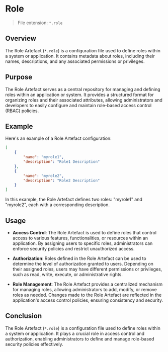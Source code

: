 # Role

> File extension: `*.role`

## Overview

The Role Artefact (`*.role`) is a configuration file used to define roles within a system or application. It contains metadata about roles, including their names, descriptions, and any associated permissions or privileges.

## Purpose

The Role Artefact serves as a central repository for managing and defining roles within an application or system. It provides a structured format for organizing roles and their associated attributes, allowing administrators and developers to easily configure and maintain role-based access control (RBAC) policies.

## Example

Here's an example of a Role Artefact configuration:

```json
[
    {
        "name": "myrole1",
        "description": "Role1 Description"
    },
    {
        "name": "myrole2",
        "description": "Role2 Description"
    }
]
```

In this example, the Role Artefact defines two roles: "myrole1" and "myrole2", each with a corresponding description.

## Usage

* **Access Control**: The Role Artefact is used to define roles that control access to various features, functionalities, or resources within an application. By assigning users to specific roles, administrators can enforce security policies and restrict unauthorized access.

* **Authorization**: Roles defined in the Role Artefact can be used to determine the level of authorization granted to users. Depending on their assigned roles, users may have different permissions or privileges, such as read, write, execute, or administrative rights.

* **Role Management**: The Role Artefact provides a centralized mechanism for managing roles, allowing administrators to add, modify, or remove roles as needed. Changes made to the Role Artefact are reflected in the application's access control policies, ensuring consistency and security.

## Conclusion

The Role Artefact (`*.role`) is a configuration file used to define roles within a system or application. It plays a crucial role in access control and authorization, enabling administrators to define and manage role-based security policies effectively.